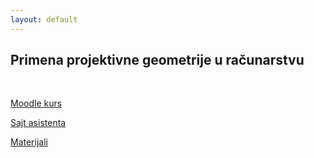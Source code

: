 ```yaml
---
layout: default
---
```


## Primena projektivne geometrije u računarstvu

<br>

[Moodle kurs](https://elearning.rcub.bg.ac.rs/moodle/course/view.php?id=1503)

[Sajt asistenta](http://www.matf.bg.ac.rs/p/milan-pavlovic/pocetna/)

[Materijali](../materials/archive/PPGR/)
